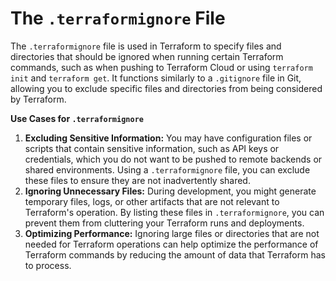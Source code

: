 # The `.terraformignore` File

The `.terraformignore` file is used in Terraform to specify files and directories that should be ignored when running certain Terraform commands, such as when pushing to Terraform Cloud or using `terraform init` and `terraform get`. It functions similarly to a `.gitignore` file in Git, allowing you to exclude specific files and directories from being considered by Terraform.

**Use Cases for `.terraformignore`**

1. **Excluding Sensitive Information:** You may have configuration files or scripts that contain sensitive information, such as API keys or credentials, which you do not want to be pushed to remote backends or shared environments. Using a `.terraformignore` file, you can exclude these files to ensure they are not inadvertently shared.
2. **Ignoring Unnecessary Files:** During development, you might generate temporary files, logs, or other artifacts that are not relevant to Terraform's operation. By listing these files in `.terraformignore`, you can prevent them from cluttering your Terraform runs and deployments.
3. **Optimizing Performance:** Ignoring large files or directories that are not needed for Terraform operations can help optimize the performance of Terraform commands by reducing the amount of data that Terraform has to process.
